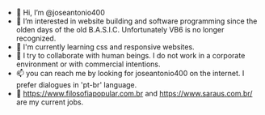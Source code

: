 - 👋 Hi, I’m @joseantonio400
- 👀 I’m interested in website building and software programming since the olden days of the old B.A.S.I.C. Unfortunately VB6 is no longer recognized.
- 🌱 I'm currently learning css and responsive websites.
- 💞️ I try to collaborate with human beings. I do not work in a corporate environment or with commercial intentions.
- 📫 you can reach me by looking for joseantonio400 on the internet. I prefer dialogues in 'pt-br' language.
- 👀 https://www.filosofiapopular.com.br and https://www.saraus.com.br/ are my current jobs.

<!---
joseantonio400/joseantonio400 is a ✨ special ✨ repository because its `README.md` (this file) appears on your GitHub profile.
You can click the Preview link to take a look at your changes.
--->
